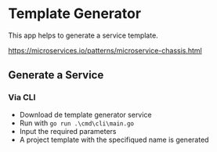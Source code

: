 # Template Generator

This app helps to generate a service template. 

https://microservices.io/patterns/microservice-chassis.html

## Generate a Service 
### Via CLI

- Download de template generator service
- Run with ```go run .\cmd\cli\main.go```
- Input the required parameters  
- A project template with the specifiqued name is generated


